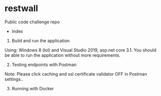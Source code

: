 # restwall
Public code challenge repo

- Index

1) Build and run the application

Using: Windows 8 (lol) and Visual Studio 2019, asp.net core 3.1.
You should be able to run the application without more requirements.


2) Testing endpoints with Postman

Note: Please click caching and ssl certificate validator OFF in Postman settings..


3) Running with Docker 